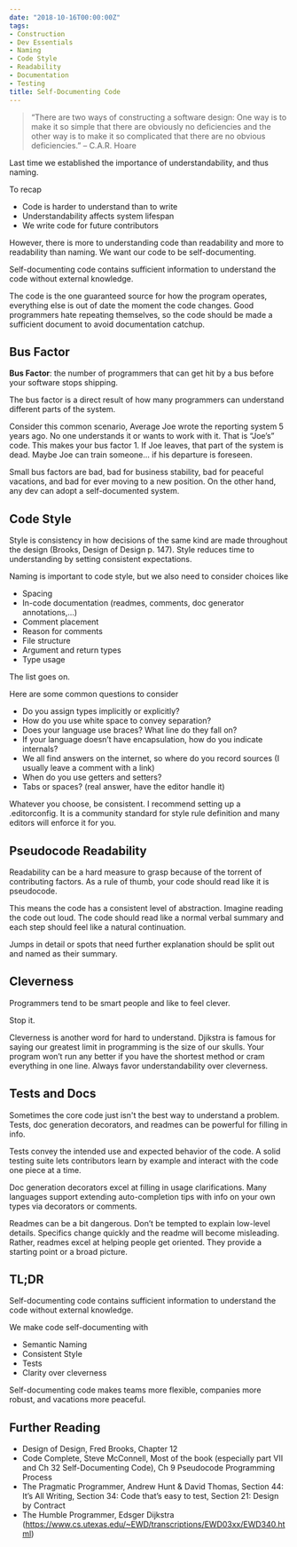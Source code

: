 ```yaml
---
date: "2018-10-16T00:00:00Z"
tags:
- Construction
- Dev Essentials
- Naming
- Code Style
- Readability
- Documentation
- Testing
title: Self-Documenting Code
---
```


>   “There are two ways of constructing a software design: One way is to make it
>   so simple that there are obviously no deficiencies and the other way is to
>   make it so complicated that there are no obvious deficiencies.” – C.A.R. Hoare

<!--more-->

Last time we established the importance of understandability, and thus naming.

To recap

- Code is harder to understand than to write
- Understandability affects system lifespan
- We write code for future contributors

However, there is more to understanding code than readability and more to readability than naming. We want our code to be self-documenting.

Self-documenting code contains sufficient information to understand the code without external knowledge.

The code is the one guaranteed source for how the program operates, everything else is out of date the moment the code changes. Good programmers hate repeating themselves, so the code should be made a sufficient document to avoid documentation catchup.

Bus Factor
----------

**Bus Factor**: the number of programmers that can get hit by a bus before your software stops shipping.

The bus factor is a direct result of how many programmers can understand different parts of the system.

Consider this common scenario, Average Joe wrote the reporting system 5 years ago. No one understands it or wants to work with it. That is “Joe’s” code. This makes your bus factor 1. If Joe leaves, that part of the system is dead. Maybe Joe can train someone... if his departure is foreseen.

Small bus factors are bad, bad for business stability, bad for peaceful vacations, and bad for ever moving to a new position. On the other hand, any dev can adopt a self-documented system.

Code Style
----------

Style is consistency in how decisions of the same kind are made throughout the design (Brooks, Design of Design p. 147). Style reduces time to understanding by setting consistent expectations.

Naming is important to code style, but we also need to consider choices like

-   Spacing
-   In-code documentation (readmes, comments, doc generator annotations,...)
-   Comment placement
-   Reason for comments
-   File structure
-   Argument and return types
-   Type usage

The list goes on.

Here are some common questions to consider

- Do you assign types implicitly or explicitly?
- How do you use white space to convey separation?
- Does your language use braces? What line do they fall on?
- If your language doesn’t have encapsulation, how do you indicate internals?
- We all find answers on the internet, so where do you record sources (I usually leave a comment with a link)
- When do you use getters and setters?
- Tabs or spaces? (real answer, have the editor handle it)

Whatever you choose, be consistent. I recommend setting up a .editorconfig. It is a community standard for style rule definition and many editors will enforce it for you.

Pseudocode Readability
-----------------------

Readability can be a hard measure to grasp because of the torrent of contributing factors. As a rule of thumb, your code should read like it is pseudocode.

This means the code has a consistent level of abstraction. Imagine reading the code out loud. The code should read like a normal verbal summary and each step should feel like a natural continuation.

Jumps in detail or spots that need further explanation should be split out and named as their summary.

Cleverness
----------

Programmers tend to be smart people and like to feel clever.

Stop it.

Cleverness is another word for hard to understand. Djikstra is famous for saying our greatest limit in programming is the size of our skulls. Your program won’t run any better if you have the shortest method or cram everything in one line.
Always favor understandability over cleverness.

Tests and Docs
--------------

Sometimes the core code just isn't the best way to understand a problem. Tests, doc generation decorators, and readmes can be powerful for filling in info.

Tests convey the intended use and expected behavior of the code. A solid testing suite lets contributors learn by example and interact with the code one piece at a time.

Doc generation decorators excel at filling in usage clarifications. Many languages support extending auto-completion tips with info on your own types via decorators or comments.

Readmes can be a bit dangerous. Don’t be tempted to explain low-level details.
Specifics change quickly and the readme will become misleading. Rather, readmes excel at helping people get oriented. They provide a starting point or a broad picture.

TL;DR
-----

Self-documenting code contains sufficient information to understand the code without external knowledge.

We make code self-documenting with

- Semantic Naming
- Consistent Style
- Tests
- Clarity over cleverness

Self-documenting code makes teams more flexible, companies more robust, and vacations more peaceful.

Further Reading
---------------

-   Design of Design, Fred Brooks, Chapter 12
-   Code Complete, Steve McConnell, Most of the book (especially part VII and Ch 32 Self-Documenting Code), Ch 9 Pseudocode Programming Process
-   The Pragmatic Programmer, Andrew Hunt & David Thomas, Section 44: It’s All Writing, Section 34: Code that’s easy to test, Section 21: Design by Contract
-   The Humble Programmer, Edsger Dijkstra  
    (<https://www.cs.utexas.edu/~EWD/transcriptions/EWD03xx/EWD340.html>)
